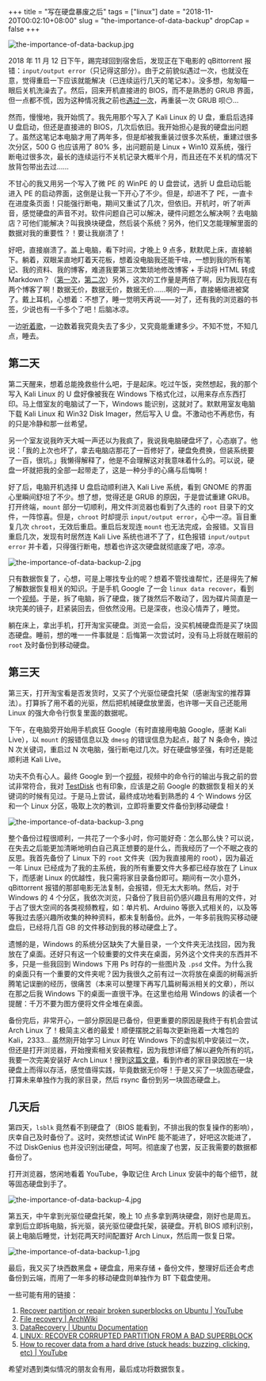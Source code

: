 +++
title = "写在硬盘暴废之后"
tags = ["linux"]
date = "2018-11-20T00:02:10+08:00"
slug = "the-importance-of-data-backup"
dropCap = false
+++

![the-importance-of-data-backup.jpg](/images/the-importance-of-data-backup.jpg "使用 TestDisk 恢复并备份已损坏的硬盘的文件")

2018 年 11 月 12 日下午，踢完球回到宿舍后，发现正在下电影的 qBittorrent 报错：`input/output error`（只记得这部分）。由于之前貌似遇过一次，也就没在意，觉得重启一下应该就能解决（已连续运行几天的笔记本）。没多想，匆匆瞄一眼后关机洗澡去了。然后，回来开机直接进的 BIOS，而不是熟悉的 GRUB 界面，但一点都不慌，因为这种情况我之前也[遇过一次](/tech/how-to-reinstall-grub/)，再重装一次 GRUB 呗😶...

然而，慢慢地，我开始慌了。我先用那个写入了 Kali Linux 的 U 盘，重启后选择 U 盘启动，但还是直接进的 BIOS，几次后依旧。我开始担心是我的硬盘出问题了。虽然这笔记本电脑才用了两年多，但是却被我重装过很多次系统，重建过很多次分区，500 G 也应该用了 80% 多，出问题前是 Linux + Win10 双系统，强行断电过很多次，最长的连续运行不关机记录大概半个月，而且还在不关机的情况下放背包带出去过……

不甘心的我又用另一个写入了微 PE 的 WinPE 的 U 盘尝试，选折 U 盘启动后能进入 PE 的启动界面，这倒是让我一下开心了不少。但是，却进不了 PE，一直卡在进度条页面！只能强行断电，期间又重试了几次，但依旧。开机时，听了听声音，感觉硬盘的声音不对。软件问题自己可以解决，硬件问题怎么解决啊？去电脑店？可他们能解决？叫我换块硬盘，然后装个系统？另外，他们又怎能理解里面的数据对我的重要性？！要让我崩溃了！

好吧，直接崩溃了。盖上电脑，看下时间，才晚上 9 点多，默默爬上床，直接躺下。躺着，双眼呆直地盯着天花板，想着没电脑我还能干啥，一想到我的所有笔记、我的资料、我的博客，难道我要第三次繁琐地修改博客 + 手动将 HTML 转成 Markdown？（[第一次](/tech/rebuild-this-blog-due-to-rm/)，[第二次](/tech/a-tragedy-due-to-sed/)）另外，这次的工作量是两倍了啊，因为我现在有两个博客了啊！数据无价，数据无价，数据无价……啊的一声，直接蜷缩进被窝了。戴上耳机，心想着：不想了，睡一觉明天再说——对了，还有我的浏览器的书签，少说也有一千多个了吧！后脑冰凉。

一边[听着歌](https://music.163.com/song?id=32648651)，一边数着我究竟失去了多少，又究竟能重建多少。不知不觉，不知几点，睡去。

## 第二天

第二天醒来，想着总能挽救些什么吧，于是起床。吃过午饭，突然想起，我的那个写入 Kali Linux 的 U 盘好像被我在 Windows 下格式化过，以用来存点东西打印。马上借室友的电脑试了一下，Windows 能识别，这就对了。默默用室友电脑下载 Kali Linux 和 Win32 Disk Imager，然后写入 U 盘。不激动也不再悲伤，有的只是冷静和那一丝希望。

另一个室友说我昨天大喊一声还以为我疯了，我说我电脑硬盘坏了，心态崩了。他说：「我的上次也坏了，拿去电脑店那花了一百修好了，硬盘免费换，但装系统要了一百，很坑。」我懒得解释了，他是不会理解这对我意味着什么的。可以说，硬盘一坏就把我的全部一起带走了，这是一种分手的心痛与后悔啊！

好了后，电脑开机选择 U 盘启动顺利进入 Kali Live 系统，看到 GNOME 的界面心里瞬间舒坦了不少。想了想，觉得还是 GRUB 的原因，于是尝试重建 GRUB。打开终端，`mount` 部分一切顺利，用文件浏览器也看到了久违的 `root` 目录下的文件，一阵惊喜。但是，`chroot` 时却提示 `input/output error`，心中一凉。盲目重复几次 `chroot`，无效后重启。重启后发现连 `mount` 也无法完成，会报错。又盲目重启几次，发现有时居然连 Kali Live 系统也进不了了，红色报错 `input/output error` 并卡着，只得强行断电，想着也许这次硬盘就彻底废了吧，凉凉。

![the-importance-of-data-backup-2.jpg](/images/the-importance-of-data-backup-2.jpg "拆解硬盘以恢复数据")

只有数据恢复了，心想，可是上哪找专业的呢？想着不管找谁帮忙，还是得先了解了解数据恢复相关的知识。于是手机 Google 了一会 `linux data recover`，看到一个[视频](https://www.youtube.com/watch?v=F5Y7BniaRXg)。于是，拆了电脑，拆了硬盘，拨了拨然后不敢动了，因为碟片简直是一块完美的镜子，赶紧装回去，但依然没用。已是深夜，也没心情弄了，睡觉。

躺在床上，拿出手机，打开淘宝买硬盘。浏览一会后，没买机械硬盘而是买了块固态硬盘。睡前，想的唯一一件事就是：后悔第一次尝试时，没有马上将就在眼前的 `root` 及时备份到移动硬盘。

## 第三天

第三天，打开淘宝看是否发货时，又买了个光驱位硬盘托架（感谢淘宝的推荐算法）。打算拆了用不着的光驱，然后把机械硬盘放里面，也许哪一天自己还能用 Linux 的强大命令行恢复里面的数据呢。

下午，在电脑旁开始用手机疯狂 Google（有时直接用电脑 Google，感谢 Kali Live），以 `mount` 的报错信息以及 `dmesg` 的错误信息为起点，敲了 N 条命令，换过 N 次关键词，重启过 N 次电脑，强行断电过几次。好在硬盘够坚强，有时还是能顺利进 Kali Live。

功夫不负有心人。最终 Google 到一个[视频](https://www.youtube.com/watch?v=PHzKqfCuQgI)，视频中的命令行的输出与我之前的尝试非常符合，我对 [TestDisk](https://www.cgsecurity.org/wiki/TestDisk) 也有印象，应该是之前 Google 的数据恢复相关的关键词的时候有见过。于是马上尝试，最终成功地看到熟悉的 4 个 Windows 分区和一个 Linux 分区，吸取上次的教训，立即将重要文件备份到移动硬盘！

![the-importance-of-data-backup-3.png](/images/the-importance-of-data-backup-3.png "开始备份后，我立即评论以对作者表示感谢，作者也很快回应❤")

整个备份过程很顺利，一共花了一个多小时，你可能好奇：怎么那么快？可以说，在失去之后能更加清晰地明白自己真正想要的是什么，而我经历了一个不眠之夜的反思。我首先备份了 Linux 下的 `root` 文件夹（因为我直接用的 root），因为最近一年 Linux 已经成为了我的主系统，我的所有重要文件大多都已经存放在了 Linux 下，而感谢 Linux 的优越性，我只需将家目录备份即可。期间有一次小意外，qBittorrent 报错的那部电影无法复制，会报错，但无太大影响。然后，对于 Windows 的 4 个分区，我依次浏览，只备份了我目前仍感兴趣且有用的文件，对于占了很大空间的各类视频教程，如：单片机、Arduino 等嵌入式相关的，以及等等我过去感兴趣所收集的种种资料，都未复制备份。此外，一年多前我购买移动硬盘后，已经将几百 GB 的文件移动到我的移动硬盘上了。

遗憾的是，Windows 的系统分区缺失了大量目录，一个文件夹无法找回，因为我放在了桌面。还好只有这一个较重要的文件夹在桌面，另外这个文件夹的东西并不多，只是一些我回到 Windows 下用 Ps 时存的一些图片及 `.psd` 文件。为什么我的桌面只有一个重要的文件夹呢？因为我很久之前有过一次将放在桌面的树莓派折腾笔记误删的经历，很痛苦（本来可以整理下再写几篇树莓派相关的文章），所以在那之后我 Windows 下的桌面一直很干净。在这里也给用 Windows 的读者一个提醒：千万不要为图方便将文件全堆在桌面。

备份完后，非常开心，一部分原因是已备份，但更重要的原因是我终于有机会尝试 Arch Linux 了！极简主义者的最爱！顺便摆脱之前每次更新拖着一大堆包的 Kali，2333... 虽然刚开始学习 Linux 时在 Windows 下的虚拟机中安装过一次，但还是打开浏览器，开始搜索相关安装教程，因为我想详细了解以避免所有的坑，我要一次完美安装好 Arch Linux！搜到[这篇文章](https://www.viseator.com/2017/05/17/arch_install/)，看到作者的家目录因放在一块硬盘上而得以存活，感觉值得实践，毕竟数据无价呀！于是又买了一块固态硬盘，打算未来单独作为我的家目录，然后 rsync 备份到另一块固态硬盘上。

## 几天后

第四天，`lsblk` 竟然看不到硬盘了（BIOS 能看到，不排出我的恢复操作的影响），庆幸自己及时备份了。这时，突然想试试 WinPE 能不能进了，好吧这次能进了，不过 DiskGenius 也并没识别出硬盘，呵呵。彻底废了也罢，反正我需要的数据都备份了。

打开浏览器，悠闲地看着 YouTube，争取记住 Arch Linux 安装中的每个细节，就等固态硬盘到手了。

![the-importance-of-data-backup-4.jpg](/images/the-importance-of-data-backup-4.jpg "装好两块固态硬盘")

第五天，中午拿到光驱位硬盘托架，晚上 10 点多拿到两块硬盘，刚好也是周五。拿到后立即拆电脑，拆光驱，装光驱位硬盘托架，装硬盘。开机 BIOS 顺利识别，装上电脑后睡觉，计划花两天时间配置好 Arch Linux，然后周一恢复日常。

![the-importance-of-data-backup-1.jpg](/images/the-importance-of-data-backup-1.jpg "BIOS 顺利识别两块固态硬盘")

最后，我又买了块西数黑盘 + 硬盘盒，用来存储 + 备份文件，整理好后还会考虑备份到云端，而用了一年多的移动硬盘则单独作为 BT 下载盘使用。

 

一些可能有用的链接：

1. [Recover partition or repair broken superblocks on Ubuntu | YouTube](https://www.youtube.com/watch?v=PHzKqfCuQgI)
2. [File recovery | ArchWiki](https://wiki.archlinux.org/index.php/File_recovery)
3. [DataRecovery | Ubuntu Documentation](https://help.ubuntu.com/community/DataRecovery)
4. [LINUX: RECOVER CORRUPTED PARTITION FROM A BAD SUPERBLOCK](http://erikimh.com/linux-recover-corrupted-partition-from-a-bad-superblock/)
5. [How to recover data from a hard drive (stuck heads: buzzing, clicking, etc) | YouTube](https://www.youtube.com/watch?v=F5Y7BniaRXg)

希望对遇到类似情况的朋友会有用，最后成功将数据恢复。
